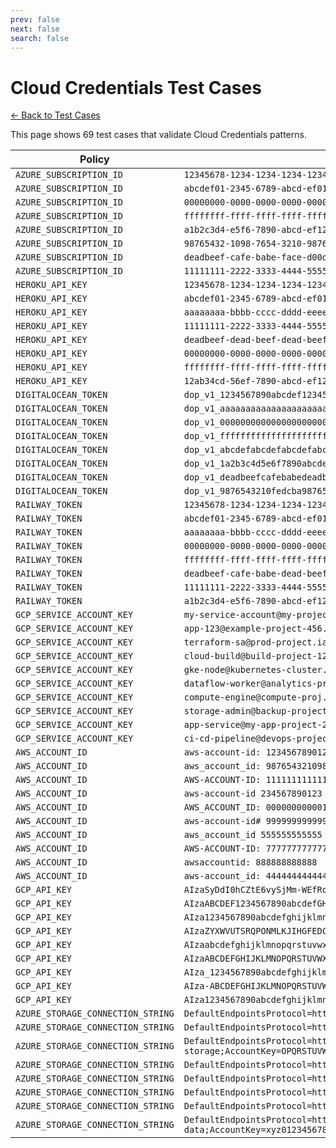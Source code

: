 ```yaml
---
prev: false
next: false
search: false
---
```


# Cloud Credentials Test Cases

[← Back to Test Cases](/api/test-cases)

This page shows 69 test cases that validate Cloud Credentials patterns.

| Policy | Test Case |
|--------|-----------|
| `AZURE_SUBSCRIPTION_ID` | `12345678-1234-1234-1234-123456789012` |
| `AZURE_SUBSCRIPTION_ID` | `abcdef01-2345-6789-abcd-ef0123456789` |
| `AZURE_SUBSCRIPTION_ID` | `00000000-0000-0000-0000-000000000000` |
| `AZURE_SUBSCRIPTION_ID` | `ffffffff-ffff-ffff-ffff-ffffffffffff` |
| `AZURE_SUBSCRIPTION_ID` | `a1b2c3d4-e5f6-7890-abcd-ef1234567890` |
| `AZURE_SUBSCRIPTION_ID` | `98765432-1098-7654-3210-987654321098` |
| `AZURE_SUBSCRIPTION_ID` | `deadbeef-cafe-babe-face-d00d00d00d00` |
| `AZURE_SUBSCRIPTION_ID` | `11111111-2222-3333-4444-555555555555` |
| `HEROKU_API_KEY` | `12345678-1234-1234-1234-123456789012` |
| `HEROKU_API_KEY` | `abcdef01-2345-6789-abcd-ef0123456789` |
| `HEROKU_API_KEY` | `aaaaaaaa-bbbb-cccc-dddd-eeeeeeeeeeee` |
| `HEROKU_API_KEY` | `11111111-2222-3333-4444-555555555555` |
| `HEROKU_API_KEY` | `deadbeef-dead-beef-dead-beefdeadbeef` |
| `HEROKU_API_KEY` | `00000000-0000-0000-0000-000000000000` |
| `HEROKU_API_KEY` | `ffffffff-ffff-ffff-ffff-ffffffffffff` |
| `HEROKU_API_KEY` | `12ab34cd-56ef-7890-abcd-ef1234567890` |
| `DIGITALOCEAN_TOKEN` | `dop_v1_1234567890abcdef1234567890abcdef1234567890abcdef1234567890abcdef` |
| `DIGITALOCEAN_TOKEN` | `dop_v1_aaaaaaaaaaaaaaaaaaaaaaaaaaaaaaaaaaaaaaaaaaaaaaaaaaaaaaaaaaaaaaaa` |
| `DIGITALOCEAN_TOKEN` | `dop_v1_0000000000000000000000000000000000000000000000000000000000000000` |
| `DIGITALOCEAN_TOKEN` | `dop_v1_ffffffffffffffffffffffffffffffffffffffffffffffffffffffffffffffff` |
| `DIGITALOCEAN_TOKEN` | `dop_v1_abcdefabcdefabcdefabcdefabcdefabcdefabcdefabcdefabcdefabcdefabcd` |
| `DIGITALOCEAN_TOKEN` | `dop_v1_1a2b3c4d5e6f7890abcdef1234567890abcdef1234567890abcdef1234567890` |
| `DIGITALOCEAN_TOKEN` | `dop_v1_deadbeefcafebabedeadbeefcafebabedeadbeefcafebabedeadbeefcafebabe` |
| `DIGITALOCEAN_TOKEN` | `dop_v1_9876543210fedcba9876543210fedcba9876543210fedcba9876543210fedcba` |
| `RAILWAY_TOKEN` | `12345678-1234-1234-1234-123456789012` |
| `RAILWAY_TOKEN` | `abcdef01-2345-6789-abcd-ef0123456789` |
| `RAILWAY_TOKEN` | `aaaaaaaa-bbbb-cccc-dddd-eeeeeeeeeeee` |
| `RAILWAY_TOKEN` | `00000000-0000-0000-0000-000000000000` |
| `RAILWAY_TOKEN` | `ffffffff-ffff-ffff-ffff-ffffffffffff` |
| `RAILWAY_TOKEN` | `deadbeef-cafe-babe-dead-beefdeadbeef` |
| `RAILWAY_TOKEN` | `11111111-2222-3333-4444-555555555555` |
| `RAILWAY_TOKEN` | `a1b2c3d4-e5f6-7890-abcd-ef1234567890` |
| `GCP_SERVICE_ACCOUNT_KEY` | `my-service-account@my-project.iam.gserviceaccount.com` |
| `GCP_SERVICE_ACCOUNT_KEY` | `app-123@example-project-456.iam.gserviceaccount.com` |
| `GCP_SERVICE_ACCOUNT_KEY` | `terraform-sa@prod-project.iam.gserviceaccount.com` |
| `GCP_SERVICE_ACCOUNT_KEY` | `cloud-build@build-project-123.iam.gserviceaccount.com` |
| `GCP_SERVICE_ACCOUNT_KEY` | `gke-node@kubernetes-cluster.iam.gserviceaccount.com` |
| `GCP_SERVICE_ACCOUNT_KEY` | `dataflow-worker@analytics-project.iam.gserviceaccount.com` |
| `GCP_SERVICE_ACCOUNT_KEY` | `compute-engine@compute-proj.iam.gserviceaccount.com` |
| `GCP_SERVICE_ACCOUNT_KEY` | `storage-admin@backup-project-789.iam.gserviceaccount.com` |
| `GCP_SERVICE_ACCOUNT_KEY` | `app-service@my-app-project-2024.iam.gserviceaccount.com` |
| `GCP_SERVICE_ACCOUNT_KEY` | `ci-cd-pipeline@devops-project.iam.gserviceaccount.com` |
| `AWS_ACCOUNT_ID` | `aws-account-id: 123456789012` |
| `AWS_ACCOUNT_ID` | `aws_account_id: 987654321098` |
| `AWS_ACCOUNT_ID` | `AWS-ACCOUNT-ID: 111111111111` |
| `AWS_ACCOUNT_ID` | `aws-account-id 234567890123` |
| `AWS_ACCOUNT_ID` | `AWS_ACCOUNT_ID: 000000000001` |
| `AWS_ACCOUNT_ID` | `aws-account-id# 999999999999` |
| `AWS_ACCOUNT_ID` | `aws_account_id 555555555555` |
| `AWS_ACCOUNT_ID` | `AWS-ACCOUNT-ID: 777777777777` |
| `AWS_ACCOUNT_ID` | `awsaccountid: 888888888888` |
| `AWS_ACCOUNT_ID` | `aws-account_id: 444444444444` |
| `GCP_API_KEY` | `AIzaSyDdI0hCZtE6vySjMm-WEfRq3CPzqKqqsHI` |
| `GCP_API_KEY` | `AIzaABCDEF1234567890abcdefGHIJKLMNOPQRS` |
| `GCP_API_KEY` | `AIza1234567890abcdefghijklmnopqrstuv123` |
| `GCP_API_KEY` | `AIzaZYXWVUTSRQPONMLKJIHGFEDCBA987654321` |
| `GCP_API_KEY` | `AIzaabcdefghijklmnopqrstuvwxyz123456789` |
| `GCP_API_KEY` | `AIzaABCDEFGHIJKLMNOPQRSTUVWXYZ123456789` |
| `GCP_API_KEY` | `AIza_1234567890abcdefghijklmnopqrstuv-1` |
| `GCP_API_KEY` | `AIza-ABCDEFGHIJKLMNOPQRSTUVWXYZ12345678` |
| `GCP_API_KEY` | `AIza1234567890abcdefghijklmnopqrstuvwxy` |
| `AZURE_STORAGE_CONNECTION_STRING` | `DefaultEndpointsProtocol=https;AccountName=myaccount;AccountKey=ABCDEFGHIJKLMNOPQRSTUVWXYZabcdefghijklmnopqrstuvwxyz0123456789+/ABCDEFGHIJKLMNOPQRSTUV==;EndpointSuffix=core.windows.net` |
| `AZURE_STORAGE_CONNECTION_STRING` | `DefaultEndpointsProtocol=https;AccountName=storageacct;AccountKey=HIJKLMNOPQRSTUVWXYZabcdefghijklmnopqrstuvwxyz0123456789+/ABCDEFGHIJKLMNOPQRSTUVWXYZabc==;EndpointSuffix=core.windows.net` |
| `AZURE_STORAGE_CONNECTION_STRING` | `DefaultEndpointsProtocol=https;AccountName=prod-storage;AccountKey=OPQRSTUVWXYZabcdefghijklmnopqrstuvwxyz0123456789+/ABCDEFGHIJKLMNOPQRSTUVWXYZabcdefghij==;EndpointSuffix=core.windows.net` |
| `AZURE_STORAGE_CONNECTION_STRING` | `DefaultEndpointsProtocol=https;AccountName=devstorage;AccountKey=VWXYZabcdefghijklmnopqrstuvwxyz0123456789+/ABCDEFGHIJKLMNOPQRSTUVWXYZabcdefghijklmnopq==;EndpointSuffix=core.windows.net` |
| `AZURE_STORAGE_CONNECTION_STRING` | `DefaultEndpointsProtocol=https;AccountName=backup123;AccountKey=cdefghijklmnopqrstuvwxyz0123456789+/ABCDEFGHIJKLMNOPQRSTUVWXYZabcdefghijklmnopqrstuvwx==;EndpointSuffix=core.windows.net` |
| `AZURE_STORAGE_CONNECTION_STRING` | `DefaultEndpointsProtocol=https;AccountName=logs-store;AccountKey=jklmnopqrstuvwxyz0123456789+/ABCDEFGHIJKLMNOPQRSTUVWXYZabcdefghijklmnopqrstuvwxyz01234==;EndpointSuffix=core.windows.net` |
| `AZURE_STORAGE_CONNECTION_STRING` | `DefaultEndpointsProtocol=https;AccountName=media2024;AccountKey=qrstuvwxyz0123456789+/ABCDEFGHIJKLMNOPQRSTUVWXYZabcdefghijklmnopqrstuvwxyz0123456789+/==;EndpointSuffix=core.windows.net` |
| `AZURE_STORAGE_CONNECTION_STRING` | `DefaultEndpointsProtocol=https;AccountName=archive-data;AccountKey=xyz0123456789+/ABCDEFGHIJKLMNOPQRSTUVWXYZabcdefghijklmnopqrstuvwxyz0123456789+/ABCDEFG==;EndpointSuffix=core.windows.net` |
